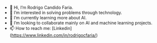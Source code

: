 - 👋 Hi, I’m Rodrigo Candido Faria.
- 👀 I’m interested in solving problems through technology.
- 🌱 I’m currently learning more about AI.
- 💞️ I’m looking to collaborate mainly on AI and machine learning projects.
- 📫 How to reach me: [Linkedin] (https://www.linkedin.com/in/rodrigocfaria/)

<!---
rfaria/rfaria is a ✨ special ✨ repository because its `README.md` (this file) appears on your GitHub profile.
You can click the Preview link to take a look at your changes.
--->
